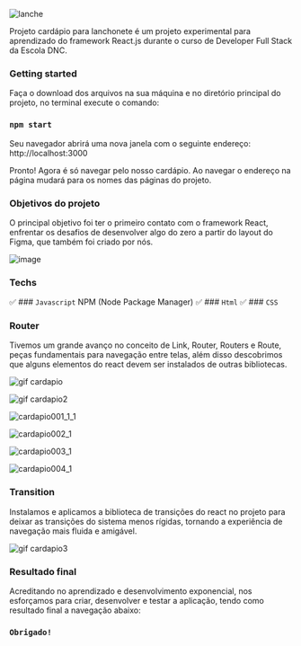 ![lanche](https://user-images.githubusercontent.com/118381472/219948078-edad2d7f-d8ab-4ab8-aeff-52e758f76961.gif)

Projeto cardápio para lanchonete é um projeto experimental para aprendizado do framework React.js durante o curso de Developer Full Stack da Escola DNC.

### Getting started

Faça o download dos arquivos na sua máquina e no diretório principal do projeto, no terminal execute o comando:

### `npm start`

Seu navegador abrirá uma nova janela com o seguinte endereço:
http://localhost:3000

Pronto! Agora é só navegar pelo nosso cardápio.
Ao navegar o endereço na página mudará para os nomes das páginas do projeto.



### Objetivos do projeto

O principal objetivo foi ter o primeiro contato com o framework React, enfrentar os desafios de desenvolver algo do zero a partir do layout do Figma, que também foi criado por nós.

![image](https://user-images.githubusercontent.com/118381472/219880884-7dc46572-f533-4867-91da-4b49ac200b70.png)

### Techs

✅ ### `Javascript` NPM (Node Package Manager)
✅ ### `Html`
✅ ### `CSS`

### Router

Tivemos um grande avanço no conceito de Link, Router, Routers e Route, peças fundamentais para navegação entre telas, além disso descobrimos que alguns elementos do react devem ser instalados de outras bibliotecas.

![gif cardapio](https://user-images.githubusercontent.com/118381472/219947340-826b151b-09b0-4fcc-b0ad-1fb857bb2b52.gif)

![gif cardapio2](https://user-images.githubusercontent.com/118381472/219947448-e35c5b8d-20d2-4f52-8801-7e0305bf7353.gif)

![cardapio001_1_1](https://github.com/marciomedeiros88/cardapio/assets/118381472/fd7b68e9-1dc4-487e-8206-7762bf441b48)

![cardapio002_1](https://github.com/marciomedeiros88/cardapio/assets/118381472/6b242d1b-2959-4e65-8fc6-0f1da2fc5f91)

![cardapio003_1](https://github.com/marciomedeiros88/cardapio/assets/118381472/096b2c39-0c4a-41c0-a569-181e196a33d1)

![cardapio004_1](https://github.com/marciomedeiros88/cardapio/assets/118381472/f5c69116-6a93-4105-9b45-cdaa0420a231)

### Transition

Instalamos e aplicamos a biblioteca de transições do react no projeto para deixar as transições do sistema menos rígidas, tornando a experiência de navegação mais fluida e amigável.

![gif cardapio3](https://user-images.githubusercontent.com/118381472/220701245-c8ea0bb9-9d1c-46a7-b647-37ea11211060.gif)

### Resultado final

Acreditando no aprendizado e desenvolvimento exponencial, nos esforçamos para criar, desenvolver e testar a aplicação, tendo como resultado final a navegação abaixo:



### `Obrigado!`
